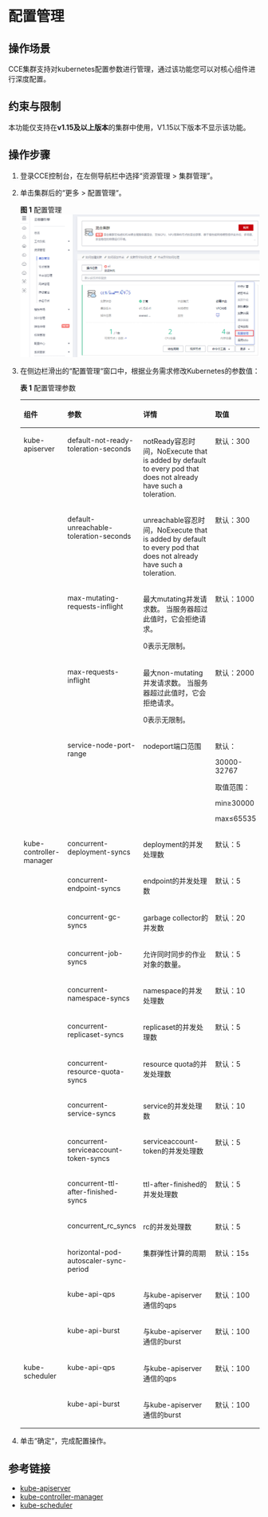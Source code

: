 # 配置管理<a name="cce_01_0213"></a>

## 操作场景<a name="section1055218393273"></a>

CCE集群支持对kubernetes配置参数进行管理，通过该功能您可以对核心组件进行深度配置。

## 约束与限制<a name="section12438124825414"></a>

本功能仅支持在**v1.15及以上版本**的集群中使用，V1.15以下版本不显示该功能。

## 操作步骤<a name="section186921921195519"></a>

1.  登录CCE控制台，在左侧导航栏中选择“资源管理 \> 集群管理”。
2.  单击集群后的“更多 \> 配置管理“。

    **图 1**  配置管理<a name="fig198515183611"></a>  
    ![](figures/配置管理.png "配置管理")

3.  在侧边栏滑出的“配置管理“窗口中，根据业务需求修改Kubernetes的参数值：

    **表 1**  配置管理参数

    <a name="table158253508558"></a>
    <table><thead align="left"><tr id="row1782665095518"><th class="cellrowborder" valign="top" width="18.81811818818118%" id="mcps1.2.5.1.1"><p id="p15826450135513"><a name="p15826450135513"></a><a name="p15826450135513"></a>组件</p>
    </th>
    <th class="cellrowborder" valign="top" width="28.22717728227177%" id="mcps1.2.5.1.2"><p id="p6826185014554"><a name="p6826185014554"></a><a name="p6826185014554"></a>参数</p>
    </th>
    <th class="cellrowborder" valign="top" width="35.83641635836416%" id="mcps1.2.5.1.3"><p id="p1982645016556"><a name="p1982645016556"></a><a name="p1982645016556"></a>详情</p>
    </th>
    <th class="cellrowborder" valign="top" width="17.11828817118288%" id="mcps1.2.5.1.4"><p id="p8826650125517"><a name="p8826650125517"></a><a name="p8826650125517"></a>取值</p>
    </th>
    </tr>
    </thead>
    <tbody><tr id="row148268502553"><td class="cellrowborder" rowspan="5" valign="top" width="18.81811818818118%" headers="mcps1.2.5.1.1 "><p id="p13826145018553"><a name="p13826145018553"></a><a name="p13826145018553"></a>kube-apiserver</p>
    </td>
    <td class="cellrowborder" valign="top" width="28.22717728227177%" headers="mcps1.2.5.1.2 "><p id="p982610505554"><a name="p982610505554"></a><a name="p982610505554"></a>default-not-ready-toleration-seconds</p>
    </td>
    <td class="cellrowborder" valign="top" width="35.83641635836416%" headers="mcps1.2.5.1.3 "><p id="p138261750195514"><a name="p138261750195514"></a><a name="p138261750195514"></a>notReady容忍时间，NoExecute that is added by default to every pod that does not already have such a toleration.</p>
    </td>
    <td class="cellrowborder" valign="top" width="17.11828817118288%" headers="mcps1.2.5.1.4 "><p id="p10826250185513"><a name="p10826250185513"></a><a name="p10826250185513"></a>默认：300</p>
    </td>
    </tr>
    <tr id="row138261050175511"><td class="cellrowborder" valign="top" headers="mcps1.2.5.1.1 "><p id="p19826165095518"><a name="p19826165095518"></a><a name="p19826165095518"></a>default-unreachable-toleration-seconds</p>
    </td>
    <td class="cellrowborder" valign="top" headers="mcps1.2.5.1.2 "><p id="p7826950175515"><a name="p7826950175515"></a><a name="p7826950175515"></a>unreachable容忍时间，NoExecute that is added by default to every pod that does not already have such a toleration.</p>
    </td>
    <td class="cellrowborder" valign="top" headers="mcps1.2.5.1.3 "><p id="p5826205095520"><a name="p5826205095520"></a><a name="p5826205095520"></a>默认：300</p>
    </td>
    </tr>
    <tr id="row882635035518"><td class="cellrowborder" valign="top" headers="mcps1.2.5.1.1 "><p id="p48271506552"><a name="p48271506552"></a><a name="p48271506552"></a>max-mutating-requests-inflight</p>
    </td>
    <td class="cellrowborder" valign="top" headers="mcps1.2.5.1.2 "><p id="p1582725011559"><a name="p1582725011559"></a><a name="p1582725011559"></a>最大mutating并发请求数。 当服务器超过此值时，它会拒绝请求。</p>
    <p id="p13827145095517"><a name="p13827145095517"></a><a name="p13827145095517"></a>0表示无限制。</p>
    </td>
    <td class="cellrowborder" valign="top" headers="mcps1.2.5.1.3 "><p id="p1882705025510"><a name="p1882705025510"></a><a name="p1882705025510"></a>默认：1000</p>
    </td>
    </tr>
    <tr id="row382765010555"><td class="cellrowborder" valign="top" headers="mcps1.2.5.1.1 "><p id="p9827145075510"><a name="p9827145075510"></a><a name="p9827145075510"></a>max-requests-inflight</p>
    </td>
    <td class="cellrowborder" valign="top" headers="mcps1.2.5.1.2 "><p id="p19827650185512"><a name="p19827650185512"></a><a name="p19827650185512"></a>最大non-mutating并发请求数。 当服务器超过此值时，它会拒绝请求。</p>
    <p id="p5827195019554"><a name="p5827195019554"></a><a name="p5827195019554"></a>0表示无限制。</p>
    </td>
    <td class="cellrowborder" valign="top" headers="mcps1.2.5.1.3 "><p id="p19827115095511"><a name="p19827115095511"></a><a name="p19827115095511"></a>默认：2000</p>
    </td>
    </tr>
    <tr id="row16827195055511"><td class="cellrowborder" valign="top" headers="mcps1.2.5.1.1 "><p id="p168270506557"><a name="p168270506557"></a><a name="p168270506557"></a>service-node-port-range</p>
    </td>
    <td class="cellrowborder" valign="top" headers="mcps1.2.5.1.2 "><p id="p1082735075518"><a name="p1082735075518"></a><a name="p1082735075518"></a>nodeport端口范围</p>
    </td>
    <td class="cellrowborder" valign="top" headers="mcps1.2.5.1.3 "><p id="p282717507558"><a name="p282717507558"></a><a name="p282717507558"></a>默认：</p>
    <p id="p6827145015518"><a name="p6827145015518"></a><a name="p6827145015518"></a>30000-32767</p>
    <p id="p168271150105518"><a name="p168271150105518"></a><a name="p168271150105518"></a>取值范围：</p>
    <p id="p2082712501553"><a name="p2082712501553"></a><a name="p2082712501553"></a>min≥30000</p>
    <p id="p1582785018555"><a name="p1582785018555"></a><a name="p1582785018555"></a>max≤65535</p>
    </td>
    </tr>
    <tr id="row1482775045519"><td class="cellrowborder" rowspan="14" valign="top" width="18.81811818818118%" headers="mcps1.2.5.1.1 "><p id="p148278505558"><a name="p148278505558"></a><a name="p148278505558"></a>kube-controller-manager</p>
    <p id="p8596530175617"><a name="p8596530175617"></a><a name="p8596530175617"></a></p>
    </td>
    <td class="cellrowborder" valign="top" width="28.22717728227177%" headers="mcps1.2.5.1.2 "><p id="p15827185075515"><a name="p15827185075515"></a><a name="p15827185075515"></a>concurrent-deployment-syncs</p>
    </td>
    <td class="cellrowborder" valign="top" width="35.83641635836416%" headers="mcps1.2.5.1.3 "><p id="p17827145075515"><a name="p17827145075515"></a><a name="p17827145075515"></a>deployment的并发处理数</p>
    </td>
    <td class="cellrowborder" valign="top" width="17.11828817118288%" headers="mcps1.2.5.1.4 "><p id="p178271350115513"><a name="p178271350115513"></a><a name="p178271350115513"></a>默认：5</p>
    </td>
    </tr>
    <tr id="row2827145035517"><td class="cellrowborder" valign="top" headers="mcps1.2.5.1.1 "><p id="p1682765035511"><a name="p1682765035511"></a><a name="p1682765035511"></a>concurrent-endpoint-syncs</p>
    </td>
    <td class="cellrowborder" valign="top" headers="mcps1.2.5.1.2 "><p id="p582755085510"><a name="p582755085510"></a><a name="p582755085510"></a>endpoint的并发处理数</p>
    </td>
    <td class="cellrowborder" valign="top" headers="mcps1.2.5.1.3 "><p id="p11827125011557"><a name="p11827125011557"></a><a name="p11827125011557"></a>默认：5</p>
    </td>
    </tr>
    <tr id="row1682765015511"><td class="cellrowborder" valign="top" headers="mcps1.2.5.1.1 "><p id="p158271503550"><a name="p158271503550"></a><a name="p158271503550"></a>concurrent-gc-syncs</p>
    </td>
    <td class="cellrowborder" valign="top" headers="mcps1.2.5.1.2 "><p id="p16828195012550"><a name="p16828195012550"></a><a name="p16828195012550"></a>garbage collector的并发数</p>
    </td>
    <td class="cellrowborder" valign="top" headers="mcps1.2.5.1.3 "><p id="p17828105015556"><a name="p17828105015556"></a><a name="p17828105015556"></a>默认：20</p>
    </td>
    </tr>
    <tr id="row14463613121220"><td class="cellrowborder" valign="top" headers="mcps1.2.5.1.1 "><p id="p10163516377"><a name="p10163516377"></a><a name="p10163516377"></a>concurrent-job-syncs</p>
    </td>
    <td class="cellrowborder" valign="top" headers="mcps1.2.5.1.2 "><p id="p1118320103191"><a name="p1118320103191"></a><a name="p1118320103191"></a>允许同时同步的作业对象的数量。</p>
    </td>
    <td class="cellrowborder" valign="top" headers="mcps1.2.5.1.3 "><p id="p13726203953714"><a name="p13726203953714"></a><a name="p13726203953714"></a>默认：5</p>
    </td>
    </tr>
    <tr id="row1828550115516"><td class="cellrowborder" valign="top" headers="mcps1.2.5.1.1 "><p id="p5828050125519"><a name="p5828050125519"></a><a name="p5828050125519"></a>concurrent-namespace-syncs</p>
    </td>
    <td class="cellrowborder" valign="top" headers="mcps1.2.5.1.2 "><p id="p1082817506553"><a name="p1082817506553"></a><a name="p1082817506553"></a>namespace的并发处理数</p>
    </td>
    <td class="cellrowborder" valign="top" headers="mcps1.2.5.1.3 "><p id="p12828195095514"><a name="p12828195095514"></a><a name="p12828195095514"></a>默认：10</p>
    </td>
    </tr>
    <tr id="row882817506555"><td class="cellrowborder" valign="top" headers="mcps1.2.5.1.1 "><p id="p7828650115516"><a name="p7828650115516"></a><a name="p7828650115516"></a>concurrent-replicaset-syncs</p>
    </td>
    <td class="cellrowborder" valign="top" headers="mcps1.2.5.1.2 "><p id="p6828950125516"><a name="p6828950125516"></a><a name="p6828950125516"></a>replicaset的并发处理数</p>
    </td>
    <td class="cellrowborder" valign="top" headers="mcps1.2.5.1.3 "><p id="p182816502553"><a name="p182816502553"></a><a name="p182816502553"></a>默认：5</p>
    </td>
    </tr>
    <tr id="row082865065514"><td class="cellrowborder" valign="top" headers="mcps1.2.5.1.1 "><p id="p982855075513"><a name="p982855075513"></a><a name="p982855075513"></a>concurrent-resource-quota-syncs</p>
    </td>
    <td class="cellrowborder" valign="top" headers="mcps1.2.5.1.2 "><p id="p8828195016554"><a name="p8828195016554"></a><a name="p8828195016554"></a>resource quota的并发处理数</p>
    </td>
    <td class="cellrowborder" valign="top" headers="mcps1.2.5.1.3 "><p id="p782815504554"><a name="p782815504554"></a><a name="p782815504554"></a>默认：5</p>
    </td>
    </tr>
    <tr id="row16828175085513"><td class="cellrowborder" valign="top" headers="mcps1.2.5.1.1 "><p id="p2828115045511"><a name="p2828115045511"></a><a name="p2828115045511"></a>concurrent-service-syncs</p>
    </td>
    <td class="cellrowborder" valign="top" headers="mcps1.2.5.1.2 "><p id="p1382885010556"><a name="p1382885010556"></a><a name="p1382885010556"></a>service的并发处理数</p>
    </td>
    <td class="cellrowborder" valign="top" headers="mcps1.2.5.1.3 "><p id="p13828250125515"><a name="p13828250125515"></a><a name="p13828250125515"></a>默认：10</p>
    </td>
    </tr>
    <tr id="row382813505554"><td class="cellrowborder" valign="top" headers="mcps1.2.5.1.1 "><p id="p2828145014559"><a name="p2828145014559"></a><a name="p2828145014559"></a>concurrent-serviceaccount-token-syncs</p>
    </td>
    <td class="cellrowborder" valign="top" headers="mcps1.2.5.1.2 "><p id="p108291450175520"><a name="p108291450175520"></a><a name="p108291450175520"></a>serviceaccount-token的并发处理数</p>
    </td>
    <td class="cellrowborder" valign="top" headers="mcps1.2.5.1.3 "><p id="p882945055516"><a name="p882945055516"></a><a name="p882945055516"></a>默认：5</p>
    </td>
    </tr>
    <tr id="row482945095520"><td class="cellrowborder" valign="top" headers="mcps1.2.5.1.1 "><p id="p1382910501553"><a name="p1382910501553"></a><a name="p1382910501553"></a>concurrent-ttl-after-finished-syncs</p>
    </td>
    <td class="cellrowborder" valign="top" headers="mcps1.2.5.1.2 "><p id="p58294506551"><a name="p58294506551"></a><a name="p58294506551"></a>ttl-after-finished的并发处理数</p>
    </td>
    <td class="cellrowborder" valign="top" headers="mcps1.2.5.1.3 "><p id="p4829125035516"><a name="p4829125035516"></a><a name="p4829125035516"></a>默认：5</p>
    </td>
    </tr>
    <tr id="row1282995045516"><td class="cellrowborder" valign="top" headers="mcps1.2.5.1.1 "><p id="p382975075511"><a name="p382975075511"></a><a name="p382975075511"></a>concurrent_rc_syncs</p>
    </td>
    <td class="cellrowborder" valign="top" headers="mcps1.2.5.1.2 "><p id="p78291950165519"><a name="p78291950165519"></a><a name="p78291950165519"></a>rc的并发处理数</p>
    </td>
    <td class="cellrowborder" valign="top" headers="mcps1.2.5.1.3 "><p id="p1582945011551"><a name="p1582945011551"></a><a name="p1582945011551"></a>默认：5</p>
    </td>
    </tr>
    <tr id="row1284414327123"><td class="cellrowborder" valign="top" headers="mcps1.2.5.1.1 "><p id="p155967301564"><a name="p155967301564"></a><a name="p155967301564"></a>horizontal-pod-autoscaler-sync-period</p>
    </td>
    <td class="cellrowborder" valign="top" headers="mcps1.2.5.1.2 "><p id="p55969307566"><a name="p55969307566"></a><a name="p55969307566"></a>集群弹性计算的周期</p>
    </td>
    <td class="cellrowborder" valign="top" headers="mcps1.2.5.1.3 "><p id="p25961830105617"><a name="p25961830105617"></a><a name="p25961830105617"></a>默认：15s</p>
    </td>
    </tr>
    <tr id="row19829950195515"><td class="cellrowborder" valign="top" headers="mcps1.2.5.1.1 "><p id="p198297505555"><a name="p198297505555"></a><a name="p198297505555"></a>kube-api-qps</p>
    </td>
    <td class="cellrowborder" valign="top" headers="mcps1.2.5.1.2 "><p id="p3829145065519"><a name="p3829145065519"></a><a name="p3829145065519"></a>与kube-apiserver通信的qps</p>
    </td>
    <td class="cellrowborder" valign="top" headers="mcps1.2.5.1.3 "><p id="p188291950185520"><a name="p188291950185520"></a><a name="p188291950185520"></a>默认：100</p>
    </td>
    </tr>
    <tr id="row16829850105510"><td class="cellrowborder" valign="top" headers="mcps1.2.5.1.1 "><p id="p138293509558"><a name="p138293509558"></a><a name="p138293509558"></a>kube-api-burst</p>
    </td>
    <td class="cellrowborder" valign="top" headers="mcps1.2.5.1.2 "><p id="p2829105014558"><a name="p2829105014558"></a><a name="p2829105014558"></a>与kube-apiserver通信的burst</p>
    </td>
    <td class="cellrowborder" valign="top" headers="mcps1.2.5.1.3 "><p id="p10829150195516"><a name="p10829150195516"></a><a name="p10829150195516"></a>默认：100</p>
    </td>
    </tr>
    <tr id="row382965010552"><td class="cellrowborder" rowspan="2" valign="top" width="18.81811818818118%" headers="mcps1.2.5.1.1 "><p id="p1882955010551"><a name="p1882955010551"></a><a name="p1882955010551"></a>kube-scheduler</p>
    </td>
    <td class="cellrowborder" valign="top" width="28.22717728227177%" headers="mcps1.2.5.1.2 "><p id="p2083045015550"><a name="p2083045015550"></a><a name="p2083045015550"></a>kube-api-qps</p>
    </td>
    <td class="cellrowborder" valign="top" width="35.83641635836416%" headers="mcps1.2.5.1.3 "><p id="p1683095014559"><a name="p1683095014559"></a><a name="p1683095014559"></a>与kube-apiserver通信的qps</p>
    </td>
    <td class="cellrowborder" valign="top" width="17.11828817118288%" headers="mcps1.2.5.1.4 "><p id="p1483019502555"><a name="p1483019502555"></a><a name="p1483019502555"></a>默认：100</p>
    </td>
    </tr>
    <tr id="row1783015020558"><td class="cellrowborder" valign="top" headers="mcps1.2.5.1.1 "><p id="p783015501553"><a name="p783015501553"></a><a name="p783015501553"></a>kube-api-burst</p>
    </td>
    <td class="cellrowborder" valign="top" headers="mcps1.2.5.1.2 "><p id="p5830450185511"><a name="p5830450185511"></a><a name="p5830450185511"></a>与kube-apiserver通信的burst</p>
    </td>
    <td class="cellrowborder" valign="top" headers="mcps1.2.5.1.3 "><p id="p12830950145511"><a name="p12830950145511"></a><a name="p12830950145511"></a>默认：100</p>
    </td>
    </tr>
    </tbody>
    </table>

4.  单击“确定“，完成配置操作。

## 参考链接<a name="section185642613239"></a>

-   [kube-apiserver](https://kubernetes.io/zh/docs/reference/command-line-tools-reference/kube-apiserver/)
-   [kube-controller-manager](https://kubernetes.io/docs/reference/command-line-tools-reference/kube-controller-manager/)
-   [kube-scheduler](https://kubernetes.io/zh/docs/reference/command-line-tools-reference/kube-scheduler/)

